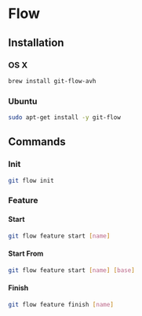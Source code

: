 # Flow

## Installation

### OS X

```sh
brew install git-flow-avh
```

### Ubuntu

```sh
sudo apt-get install -y git-flow
```

## Commands

### Init

```sh
git flow init
```

### Feature

#### Start

```sh
git flow feature start [name]
```

#### Start From

```sh
git flow feature start [name] [base]
```

#### Finish

```sh
git flow feature finish [name]
```
